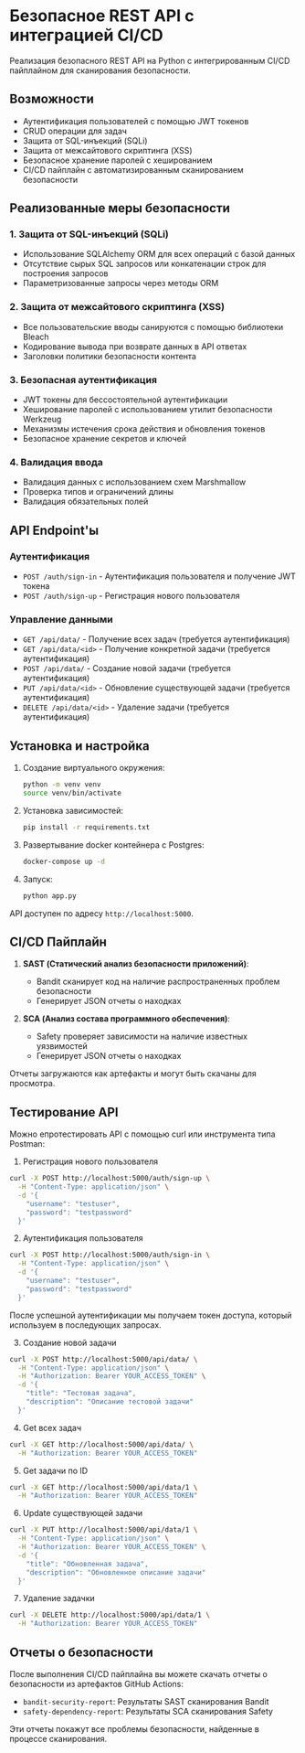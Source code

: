# Безопасное REST API с интеграцией CI/CD

Реализация безопасного REST API на Python с интегрированным CI/CD пайплайном для сканирования безопасности.

## Возможности

- Аутентификация пользователей с помощью JWT токенов
- CRUD операции для задач
- Защита от SQL-инъекций (SQLi)
- Защита от межсайтового скриптинга (XSS)
- Безопасное хранение паролей с хешированием
- CI/CD пайплайн с автоматизированным сканированием безопасности

## Реализованные меры безопасности

### 1. Защита от SQL-инъекций (SQLi)
- Использование SQLAlchemy ORM для всех операций с базой данных
- Отсутствие сырых SQL запросов или конкатенации строк для построения запросов
- Параметризованные запросы через методы ORM

### 2. Защита от межсайтового скриптинга (XSS)
- Все пользовательские вводы санируются с помощью библиотеки Bleach
- Кодирование вывода при возврате данных в API ответах
- Заголовки политики безопасности контента

### 3. Безопасная аутентификация
- JWT токены для бессостоятельной аутентификации
- Хеширование паролей с использованием утилит безопасности Werkzeug
- Механизмы истечения срока действия и обновления токенов
- Безопасное хранение секретов и ключей

### 4. Валидация ввода
- Валидация данных с использованием схем Marshmallow
- Проверка типов и ограничений длины
- Валидация обязательных полей

## API Endpoint'ы

### Аутентификация
- `POST /auth/sign-in` - Аутентификация пользователя и получение JWT токена
- `POST /auth/sign-up` - Регистрация нового пользователя

### Управление данными
- `GET /api/data/` - Получение всех задач (требуется аутентификация)
- `GET /api/data/<id>` - Получение конкретной задачи (требуется аутентификация)
- `POST /api/data/` - Создание новой задачи (требуется аутентификация)
- `PUT /api/data/<id>` - Обновление существующей задачи (требуется аутентификация)
- `DELETE /api/data/<id>` - Удаление задачи (требуется аутентификация)

## Установка и настройка

1. Создание виртуального окружения:
   ```bash
   python -m venv venv
   source venv/bin/activate
   ```

2. Установка зависимостей:
   ```bash
   pip install -r requirements.txt
   ```

3. Развертывание docker контейнера с Postgres:
   ```bash
   docker-compose up -d
   ```

4. Запуск:
   ```bash
   python app.py
   ```

API доступен по адресу `http://localhost:5000`.

## CI/CD Пайплайн

1. **SAST (Статический анализ безопасности приложений)**:
   - Bandit сканирует код на наличие распространенных проблем безопасности
   - Генерирует JSON отчеты о находках

2. **SCA (Анализ состава программного обеспечения)**:
   - Safety проверяет зависимости на наличие известных уязвимостей
   - Генерирует JSON отчеты о находках

Отчеты загружаются как артефакты и могут быть скачаны для просмотра.

## Тестирование API

Можно епротестировать API с помощью curl или инструмента типа Postman:

1. Регистрация нового пользователя

```bash
curl -X POST http://localhost:5000/auth/sign-up \
  -H "Content-Type: application/json" \
  -d '{
    "username": "testuser",
    "password": "testpassword"
  }'
```

2. Аутентификация пользователя

```bash
curl -X POST http://localhost:5000/auth/sign-in \
  -H "Content-Type: application/json" \
  -d '{
    "username": "testuser",
    "password": "testpassword"
  }'
```

После успешной аутентификации мы получаем токен доступа, который используем в последующих запросах.

3. Создание новой задачи

```bash
curl -X POST http://localhost:5000/api/data/ \
  -H "Content-Type: application/json" \
  -H "Authorization: Bearer YOUR_ACCESS_TOKEN" \
  -d '{
    "title": "Тестовая задача",
    "description": "Описание тестовой задачи"
  }'
```

4. Get всех задач

```bash
curl -X GET http://localhost:5000/api/data/ \
  -H "Authorization: Bearer YOUR_ACCESS_TOKEN"
```

5. Get задачи по ID

```bash
curl -X GET http://localhost:5000/api/data/1 \
  -H "Authorization: Bearer YOUR_ACCESS_TOKEN"
```

6. Update существующей задачи

```bash
curl -X PUT http://localhost:5000/api/data/1 \
  -H "Content-Type: application/json" \
  -H "Authorization: Bearer YOUR_ACCESS_TOKEN" \
  -d '{
    "title": "Обновленная задача",
    "description": "Обновленное описание задачи"
  }'
```

7. Удаление задачки

```bash
curl -X DELETE http://localhost:5000/api/data/1 \
  -H "Authorization: Bearer YOUR_ACCESS_TOKEN"
```


## Отчеты о безопасности

После выполнения CI/CD пайплайна вы можете скачать отчеты о безопасности из артефактов GitHub Actions:
- `bandit-security-report`: Результаты SAST сканирования Bandit
- `safety-dependency-report`: Результаты SCA сканирования Safety

Эти отчеты покажут все проблемы безопасности, найденные в процессе сканирования.
